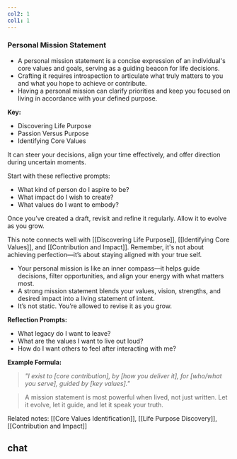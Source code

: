 ```yaml
---
col2: 1
col1: 1
---
```

### Personal Mission Statement

- A personal mission statement is a concise expression of an individual's core values and goals, serving as a guiding beacon for life decisions.
- Crafting it requires introspection to articulate what truly matters to you and what you hope to achieve or contribute.
- Having a personal mission can clarify priorities and keep you focused on living in accordance with your defined purpose.

**Key:**
- Discovering Life Purpose
- Passion Versus Purpose
- Identifying Core Values

It can steer your decisions, align your time effectively, and offer direction during uncertain moments.

Start with these reflective prompts:
- What kind of person do I aspire to be?
- What impact do I wish to create?
- What values do I want to embody?

Once you’ve created a draft, revisit and refine it regularly. Allow it to evolve as you grow.

This note connects well with [[Discovering Life Purpose]], [[Identifying Core Values]], and [[Contribution and Impact]]. Remember, it's not about achieving perfection—it’s about staying aligned with your true self.

- Your personal mission is like an inner compass—it helps guide decisions, filter opportunities, and align your energy with what matters most.
- A strong mission statement blends your values, vision, strengths, and desired impact into a living statement of intent.
- It’s not static. You’re allowed to revise it as you grow.

**Reflection Prompts:**
- What legacy do I want to leave?
- What are the values I want to live out loud?
- How do I want others to feel after interacting with me?

**Example Formula:**
> *"I exist to [core contribution], by [how you deliver it], for [who/what you serve], guided by [key values]."*

> A mission statement is most powerful when lived, not just written. Let it evolve, let it guide, and let it speak your truth.

Related notes: [[Core Values Identification]], [[Life Purpose Discovery]], [[Contribution and Impact]]


## chat
```smart-chatgpt
```
